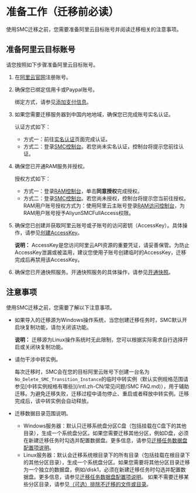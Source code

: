 # 准备工作（迁移前必读）

使用SMC迁移之前，您需要准备阿里云目标账号并阅读迁移相关的注意事项。

## 准备阿里云目标账号

请您按照如下步骤准备阿里云目标账号。

1.  在[阿里云官网](https://account.alibabacloud.com/register/intl_register.htm)注册账号。
2.  确保您已绑定信用卡或Paypal账号。

    绑定方式，请参见[添加支付信息](https://www.alibabacloud.com/help/doc-detail/50517.htm)。

3.  如果您需要迁移服务器到中国内地地域，确保您已完成账号实名认证。

    认证方式如下：

    -   方式一：前往[实名认证](https://account-intl.console.aliyun.com/#/intlAuth)页面完成认证。
    -   方式二：登录[SMC控制台](https://smc.console.aliyun.com)。若您尚未实名认证，控制台将提示您前往认证。
4.  确保您已开通RAM服务并授权。

    授权方式如下：

    -   方式一：登录[RAM控制台](https://ram.console.aliyun.com/#/role/authorize?request=%7B%22Requests%22:%20%7B%22request1%22:%20%7B%22RoleName%22:%20%22AliyunSMCDefaultRole%22,%20%22TemplateId%22:%20%22DefaultRole%22%7D%7D,%20%22ReturnUrl%22:%20%22https:%2F%2Fsmc.console.aliyun.com%2F%22,%20%22Service%22:%20%22SMC%22%7D)，单击**同意授权**完成授权。
    -   方式二：登录[SMC控制台](https://smc.console.aliyun.com)。若您尚未授权，控制台将提示您当前往授权。
    RAM用户账号授权方式为：使用阿里云主账号登录[RAM访问控制台](https://ram.console.aliyun.com/users)，为RAM用户账号授予AliyunSMCFullAccess权限。

5.  确保您已创建并获取阿里云账号或子账号的访问密钥（AccessKey）。具体操作，请参见[创建AccessKey]()。

    **说明：** AccessKey是您访问阿里云API资源的重要凭证，请妥善保管。为防止AccessKey泄漏或被滥用，建议您使用子账号创建临时的AccessKey，迁移完成后再禁用该AccessKey。

6.  确保您已开通快照服务。开通快照服务的具体操作，请参见[开通快照](/intl.zh-CN/快照/使用快照/开通快照.md)。

## 注意事项

使用SMC迁移之前，您需要了解以下注意事项。

-   如果导入的迁移源为Windows操作系统，当您创建迁移任务时，SMC默认开启块复制功能，请勿关闭该功能。

    **说明：** 迁移源为Linux操作系统时无此限制，您可以根据实际需求自行选择开启或关闭块复制功能。

-   请勿干涉中转实例。

    每次迁移时，SMC会在您的目标阿里云账号下创建一台名为`No_Delete_SMC_Transition_Instance`的临时中转实例（默认实例规格范围请参见[中转实例规格有哪些](/intl.zh-CN/常见问题/SMC FAQ.md)），用于辅助迁移。为避免迁移失败，迁移过程中请勿停止、重启或者释放中转实例。迁移完成后，该中转实例会自动释放。

-   迁移数据目录范围说明。
    -   Windows服务器：默认只迁移系统盘分区C盘（包括挂载在C盘下的其他目录），生成一个系统盘分区。如果您需要迁移其他分区，例如D盘，必须在新建迁移任务时勾选并配置数据盘。更多信息，请参见[迁移任务数据盘配置项说明](/intl.zh-CN/用户指南/步骤二：创建并启动迁移任务.md)。
    -   Linux服务器：默认会迁移系统根目录下的所有目录（包括挂载在根目录下的其他分区目录），生成一个系统盘分区。如果您需要将其他分区目录迁移为一个独立的数据盘，例如/disk1，必须在新建迁移任务时勾选并配置数据盘。更多信息，请参见[迁移任务数据盘配置项说明](/intl.zh-CN/用户指南/步骤二：创建并启动迁移任务.md)。 如果不需要迁移某些分区目录，请参见[（可选）排除不迁移的文件或目录](/intl.zh-CN/用户指南/步骤一：导入迁移源.md)。

